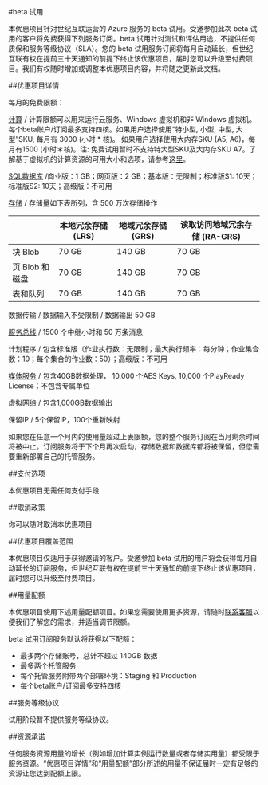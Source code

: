 #beta 试用

本优惠项目针对世纪互联运营的 Azure 服务的 beta 试用。受邀参加此次 beta 试用的客户将免费获得下列服务订阅。beta 试用针对测试和评估用途，不提供任何质保和服务等级协议（SLA）。您的 beta 试用服务订阅将每月自动延长，但世纪互联有权在提前三十天通知的前提下终止该优惠项目，届时您可以升级至付费项目。我们有权随时增加或调整本优惠项目内容，并将随之更新此文档。

##优惠项目详情

每月的免费限额：

[计算](https://www.azure.cn/home/features/virtual-machines/) / 计算限额可以用来运行云服务、Windows 虚拟机和非 Windows 虚拟机。每个beta账户/订阅最多支持四核。如果用户选择使用“特小型, 小型, 中型, 大型”SKU, 每月有 3000 (小时 * 核)。 如果用户选择使用大内存SKU (A5, A6)，每月有1500 (小时＊核)。注: 免费试用暂时不支持特大型SKU及大内存SKU A7。了解基于虚拟机的计算资源的可用大小和选项，请参考[这里](https://azure.microsoft.com/zh-cn/documentation/articles/cloud-services-sizes-specs/)。

[SQL数据库](https://www.azure.cn/home/features/data-management/) /商业版：1 GB；网页版：2 GB；基本版：无限制；标准版S1: 10天；标准版S2: 10天；高级版：不可用

[存储](https://www.azure.cn/home/features/data-management/) / 存储量如下表所列，含 500 万次存储操作

  
|| 本地冗余存储 (LRS) | 地域冗余存储 (GRS) | 读取访问地域冗余存储 (RA-GRS)|
| ---- | ------- | ---------- |------------|
|块 Blob| 70 GB| 140 GB |70 GB |
|页 Blob 和磁盘| 70 GB| 140 GB| 70 GB |
|表和队列| 70 GB |140 GB| 70 GB |

数据传输 / 数据输入不受限制 / 数据输出 50 GB

[服务总线](https://www.azure.cn/home/features/messaging/) / 1500 个中继小时和 50 万条消息

计划程序 / 包含标准版（作业执行数：无限制；最大执行频率：每分钟；作业集合数：10；每个集合的作业数：50）；高级版：不可用

[媒体服务](https://www.azure.cn/home/features/media-services/) / 包含40GB数据处理， 10,000 个AES Keys, 10,000 个PlayReady License；不包含专属单位

[虚拟网络](https://www.azure.cn/home/features/networking/) / 包含1,000GB数据输出

保留IP / 5个保留IP，100个重新映射

如果您在任意一个月内的使用量超过上表限额，您的整个服务订阅在当月剩余时间将被中止。订阅服务将于下个月再次启动，存储数据和数据库都将被保留，但您需要重新部署自己的托管服务。

##支付选项

本优惠项目无需任何支付手段

##取消政策

你可以随时取消本优惠项目

##优惠项目覆盖范围

本优惠项目仅适用于获得邀请的客户。受邀参加 beta 试用的用户将会获得每月自动延长的订阅服务，但世纪互联有权在提前三十天通知的前提下终止该优惠项目，届时您可以升级至付费项目。

##用量配额

本优惠项目使用下述用量配额项目。如果您需要使用更多资源，请随时[联系客服](https://www.azure.cn/support/contact/)以便我们了解您的需求，并适当调节限额。

beta 试用订阅服务默认将获得以下配额：

 - 最多两个存储账号，总计不超过 140GB 数据
 - 最多两个托管服务
 - 每个托管服务附带两个部署环境：Staging 和 Production
 - 每个beta账户/订阅最多支持四核

##服务等级协议

试用阶段暂不提供服务等级协议。

##资源承诺

任何服务资源用量的增长（例如增加计算实例运行数量或者存储实用量）都受限于服务资源。“优惠项目详情”和“用量配额”部分所述的用量不保证届时一定有足够的资源让您达到配额上限。
